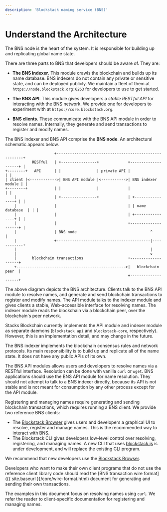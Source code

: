 ```yaml
---
description: 'Blockstack naming service (BNS)'
---
```


# Understand the Architecture

The BNS node is the heart of the system. It is responsible for building up
and replicating global name state.

There are three parts to BNS that developers should be aware of. They are:

- **The BNS indexer**. This module crawls the blockchain and builds
  up its name database. BNS indexers do not contain any private or sensitive
  state, and can be deployed publicly. We maintain a fleet of them at
  `https://node.blockstack.org:6263` for developers to use to get started.

- **The BNS API**. This module gives
  developers a _stable RESTful API_ for interacting with the BNS network.
  We provide one for developers to experiment with at `https://core.blockstack.org`.

- **BNS clients**. These communicate with the BNS API module in order to
  resolve names. Internally, they generate and send transactions to register
  and modify names.

The BNS indexer and BNS API comprise the **BNS node**. An architectural schematic appears below.

```
                      +-------------------------------------------------------+
            RESTful   | +----------------+             +--------------------+ |
+--------+   API      | |                | private API |                    | |
| client |<------------>| BNS API module |<----------->| BNS indexer module | |
+--------+            | |                |             |                    | |
    |                 | +----------------+             | +----------------+ | |
    |                 |                                | | name database  | | |
    |                 |                                | +----------------+ | |
    |                 |                                +--------------------+ |
    |                 | BNS node                                 ^            |
    |                 +------------------------------------------|------------+
    |                                                            |
    |                                                            v
    |       blockchain transactions                    +--------------------+
    +------------------------------------------------->|   blockchain peer  |
                                                       +--------------------+
```

The above diagram depicts the BNS architecture. Clients talk to the BNS API module to resolve names, and generate and send blockchain transactions to register and modify names. The API module talks to the indexer module and gives clients a stable, Web-accessible interface for resolving names. The indexer module reads the blockchain via a blockchain peer, over the blockchain's peer network.

Stacks Blockchain currently implements the API module and indexer module as separate
daemons (`blockstack api` and `blockstack-core`, respectively). However, this
is an implementation detail, and may change in the future.

The BNS indexer implements the blockchain consensus rules and network protocols.
Its main responsibility is to build up and replicate all of the name state. It does
not have any public APIs of its own.

The BNS API modules allows users and developers to resolve names via a RESTful
interface. Resolution can be done with vanilla `curl` or `wget`.
BNS applications should use the BNS API module for name resolution.
They should not attempt to talk to a BNS indexer directly, because its API is not stable and is not meant
for consumption by any other process except for the API module.

Registering and managing names require generating and sending blockchain
transactions, which requires running a BNS client. We provide two reference
BNS clients:

- The [Blockstack Browser](https://github.com/blockstack/blockstack-browser) gives users
  and developers a graphical UI to resolve, register and manage names. This is the recommended
  way to interact with BNS.
- The Blockstack CLI gives developers low-level
  control over resolving, registering, and managing names.
  A new CLI that uses [blockstack.js](https://github.com/blockstack/blockstack.js)
  is under development, and will replace the existing CLI program.

We recommend that new developers use the [Blockstack
Browser](https://github.com/blockstack/blockstack-browser).

Developers who want to make their own client programs that do not use
the reference client library code should read the
[BNS transaction wire format]({{ site.baseurl }}/core/wire-format.html) document for generating and
sending their own transactions.

The examples in this document focus on resolving names using `curl`. We refer
the reader to client-specific documentation for registering and managing names.
